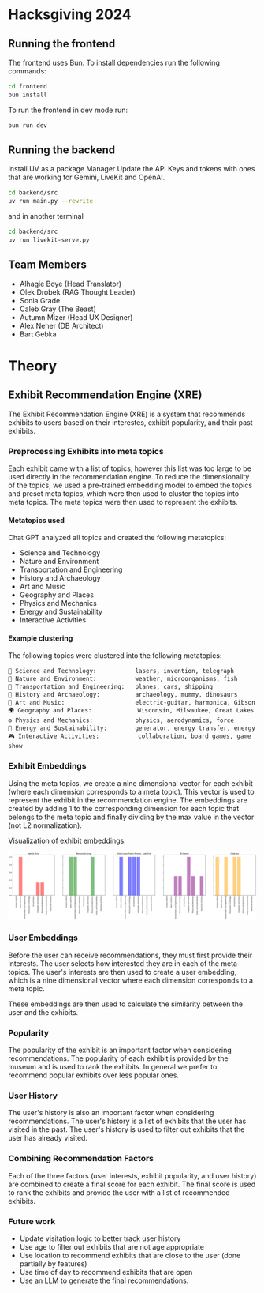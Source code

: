 # Hacksgiving 2024

## Running the frontend

The frontend uses Bun. To install dependencies run the following commands:

```bash
cd frontend
bun install
```

To run the frontend in dev mode run:

```bash
bun run dev
```

## Running the backend

Install UV as a package Manager
Update the API Keys and tokens with ones that are working for Gemini, LiveKit and OpenAI.
```bash
cd backend/src
uv run main.py --rewrite
```
and in another terminal
```bash
cd backend/src
uv run livekit-serve.py
```

## Team Members
 - Alhagie Boye (Head Translator)
 - Olek Drobek (RAG Thought Leader)
 - Sonia Grade
 - Caleb Gray (The Beast)
 - Autumn Mizer (Head UX Designer)
 - Alex Neher (DB Architect)
 - Bart Gebka


# Theory

## Exhibit Recommendation Engine (XRE)

The Exhibit Recommendation Engine (XRE) is a system that recommends exhibits to users based on their interestes, exhibit popularity, and their past exhibits.

### Preprocessing Exhibits into meta topics

Each exhibit came with a list of topics, however this list was too large to be used directly in the recommendation engine. To reduce the dimensionality of the topics, we used a pre-trained embedding model to embed the topics and preset meta topics, which were then used to cluster the topics into meta topics. The meta topics were then used to represent the exhibits.

#### Metatopics used

Chat GPT analyzed all topics and created the following metatopics:

- Science and Technology
- Nature and Environment
- Transportation and Engineering
- History and Archaeology
- Art and Music
- Geography and Places
- Physics and Mechanics
- Energy and Sustainability
- Interactive Activities

#### Example clustering

The following topics were clustered into the following metatopics:

```
🔬 Science and Technology:           lasers, invention, telegraph
🌿 Nature and Environment:           weather, microorganisms, fish
🚗 Transportation and Engineering:   planes, cars, shipping
🏺 History and Archaeology:          archaeology, mummy, dinosaurs
🎨 Art and Music:                    electric-guitar, harmonica, Gibson
🌍 Geography and Places:             Wisconsin, Milwaukee, Great Lakes
⚙️ Physics and Mechanics:            physics, aerodynamics, force
🌱 Energy and Sustainability:        generator, energy transfer, energy
🎮 Interactive Activities:           collaboration, board games, game show
```

### Exhibit Embeddings

Using the meta topics, we create a nine dimensional vector for each exhibit (where each dimension corresponds to a meta topic). This vector is used to represent the exhibit in the recommendation engine. The embeddings are created by adding 1 to the corresponding dimension for each topic that belongs to the meta topic and finally dividing by the max value in the vector (not L2 normalization).

Visualization of exhibit embeddings:

![Exhibit Embeddings](./docs/embedding_viz.png)

### User Embeddings

Before the user can receive recommendations, they must first provide their interests. The user selects how interested they are in each of the meta topics. The user's interests are then used to create a user embedding, which is a nine dimensional vector where each dimension corresponds to a meta topic.

These embeddings are then used to calculate the similarity between the user and the exhibits.

### Popularity

The popularity of the exhibit is an important factor when considering recommendations. The popularity of each exhibit is provided by the museum and is used to rank the exhibits. In general we prefer to recommend popular exhibits over less popular ones.

### User History

The user's history is also an important factor when considering recommendations. The user's history is a list of exhibits that the user has visited in the past. The user's history is used to filter out exhibits that the user has already visited.

### Combining Recommendation Factors

Each of the three factors (user interests, exhibit popularity, and user history) are combined to create a final score for each exhibit. The final score is used to rank the exhibits and provide the user with a list of recommended exhibits.


### Future work
- Update visitation logic to better track user history
- Use age to filter out exhibits that are not age appropriate
- Use location to recommend exhibits that are close to the user (done partially by features)
- Use time of day to recommend exhibits that are open
- Use an LLM to generate the final recommendations. 
